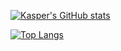 [![Kasper's GitHub stats](https://github-readme-stats.vercel.app/api?username=KasperBosteels&count_private=true&show_icons=true&theme=merko&include_all_commits=true)](https://github.com/anuraghazra/github-readme-stats)

[![Top Langs](https://github-readme-stats.vercel.app/api/top-langs/?username=KasperBosteels)](https://github.com/anuraghazra/github-readme-stats)
